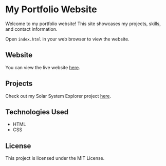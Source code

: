 # My Portfolio Website

Welcome to my portfolio website! This site showcases my projects, skills, and contact information.

Open `index.html` in your web browser to view the website.

## Website

You can view the live website [here](https://Starscreen2.github.io/my-website.io).

## Projects

Check out my Solar System Explorer project [here](https://solar-system-explorer.replit.app/).

## Technologies Used

- HTML
- CSS

## License

This project is licensed under the MIT License.